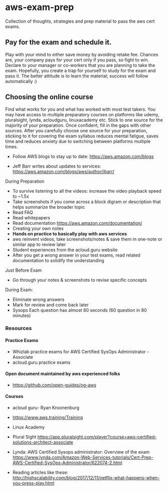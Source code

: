 # aws-exam-prep

Collection of thoughts, strategies and prep material to pass the aws cert exams.

## Pay for the exam and schedule it.

Play with your mind to either save money by avoiding retake fee. Chances are, your company pays for your cert only if you pass, so fight to win. Declare to your manager or co-workers that you are planning to take the exam.  Hopefully, you create a trap for yourself to study for the exam and pass it. The better attitude is to learn the material; success will follow automatically :)  

## Choosing the online course

Find what works for you and what has worked with most test takers. You may have access to multiple preparatory courses on platforms like udemy, pluralsight, lynda, acloudguru, linuxacademy etc. Stick to one source for the majority of your preparation. Once confident, fill in the gaps with other sources. After you carefully choose one source for your preparation, sticking to it for covering the exam syllabus reduces mental fatigue, saves time and reduces anxiety due to switching between platforms multiple times. 


- Follow AWS blogs to stay up to date: <https://aws.amazon.com/blogs>

- Jeff Barr writes about  updates to services:  <https://aws.amazon.com/blogs/aws/author/jbarr/>




During Preparation
- To survive listening to all the videos:  increase the video playback speed to ~1.5x 
- Take screenshots if you come across a block digram or description that helps summarize the broader topic
- Read FAQ
- Read whitepapers  
- Read documentation https://aws.amazon.com/documentation/
- Creating your own notes 
- **Hands on practice to basically play with aws services**
- aws reinvent videos, take screenshots/notes & save them in one-note or similar app to review later  
- Student experiences from the acloud.guru website
- After you get a wrong answer in your test exams, read related documentation to solidify the understanding

Just Before Exam
- Go through your notes & screenshots to revise specific concepts

During Exam:
- Eliminate wrong answers
- Mark for review and come back later 
- Sysops Each question has almost 80 seconds (60 question in 80 minutes)

 
### Resources

#### Practice Exams

- Whizlab practice exams for AWS Certified SysOps Administrator - Associate 
- acloud.guru practice exams

#### Open document maintained by aws experienced folks 
- https://github.com/open-guides/og-aws

#### Courses

- acloud guru- Ryan Kroonenburg

- <https://www.aws.training/Training>

- Linux Academy

- Plural Sight <https://app.pluralsight.com/player?course=aws-certified-solutions-architect-associate>

-  Lynda: AWS Certified Sysops administrator: Overview of the exam <https://www.lynda.com/Amazon-Web-Services-tutorials/Cert-Prep-AWS-Certified-SysOps-Administrator/622074-2.html>

- Reading articles like these: <http://highscalability.com/blog/2017/12/11/netflix-what-happens-when-you-press-play.html>






